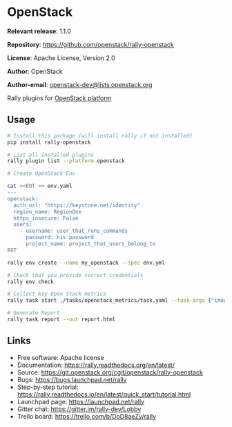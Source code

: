 # OpenStack

__Relevant release__: 1.1.0

__Repository__: <https://github.com/openstack/rally-openstack>

__License__: Apache License, Version 2.0

__Author__: OpenStack

__Author-email__: openstack-dev@lists.openstack.org

Rally plugins for [OpenStack platform](https://openstack.org)

## Usage

```bash
# Install this package (will install rally if not installed)
pip install rally-openstack

# List all installed plugins
rally plugin list --platform openstack

# Create OpenStack Env

cat <<EOT >> env.yaml
---
openstack:
  auth_url: "https://keystone.net/identity"
  region_name: RegionOne
  https_insecure: False
  users:
    - username: user_that_runs_commands
      password: his password
      project_name: project_that_users_belong_to
EOT

rally env create --name my_openstack --spec env.yml

# Check that you provide correct credentials
rally env check

# Collect key Open Stack metrics
rally task start ./tasks/openstack_metrics/task.yaml --task-args {"image_name": "image_to_use", "flavor_name": "flavor_to_use"}

# Generate Report
rally task report --out report.html
```

## Links

- Free software: Apache license
- Documentation: <https://rally.readthedocs.org/en/latest/>
- Source: <https://git.openstack.org/cgit/openstack/rally-openstack>
- Bugs: <https://bugs.launchpad.net/rally>
- Step-by-step tutorial: <https://rally.readthedocs.io/en/latest/quick_start/tutorial.html>
- Launchpad page: <https://launchpad.net/rally>
- Gitter chat: <https://gitter.im/rally-dev/Lobby>
- Trello board: <https://trello.com/b/DoD8aeZy/rally>